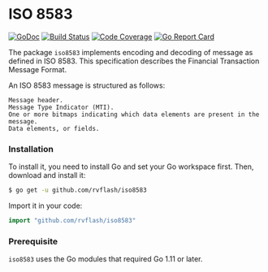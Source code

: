 # ISO 8583

[![GoDoc](https://godoc.org/github.com/rvflash/iso8583?status.svg)](https://godoc.org/github.com/rvflash/iso8583)
[![Build Status](https://img.shields.io/travis/rvflash/iso8583.svg)](https://travis-ci.org/rvflash/iso8583)
[![Code Coverage](https://img.shields.io/codecov/c/github/rvflash/iso8583.svg)](http://codecov.io/github/rvflash/iso8583?branch=master)
[![Go Report Card](https://goreportcard.com/badge/github.com/rvflash/iso8583)](https://goreportcard.com/report/github.com/rvflash/iso8583)

The package `iso8583` implements encoding and decoding of message as defined in ISO 8583.
This specification describes the Financial Transaction Message Format.


An ISO 8583 message is structured as follows:

    Message header.
    Message Type Indicator (MTI).
    One or more bitmaps indicating which data elements are present in the message.
    Data elements, or fields.


### Installation
    
To install it, you need to install Go and set your Go workspace first.
Then, download and install it:

```bash
$ go get -u github.com/rvflash/iso8583
```    
Import it in your code:
    
```go
import "github.com/rvflash/iso8583"
```

### Prerequisite

`iso8583` uses the Go modules that required Go 1.11 or later.
